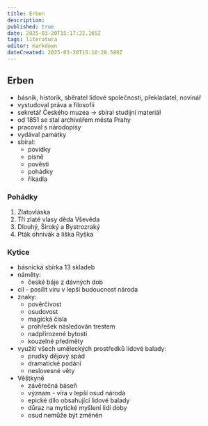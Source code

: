 ```yaml
---
title: Erben
description: 
published: true
date: 2025-03-20T15:17:22.165Z
tags: literatura
editor: markdown
dateCreated: 2025-03-20T15:10:28.589Z
---
```


## Erben
- básník, historik, sběratel lidové společnosti, překladatel, novinář
- vystudoval práva a filosofii
- sekretář Českého muzea -> sbíral studijní materiál
- od 1851 se stal archivářem města Prahy
- pracoval s národopisy
- vydával památky
- sbíral:
	- povídky
	- písně
	- pověsti
	- pohádky
	- říkadla

### Pohádky
1. Zlatovláska
2. Tři zlaté vlasy děda Vševěda
3. Dlouhý, Široký a Bystrozraký
4. Pták ohnivák a liška Ryška

### Kytice
- básnická sbírka 13 skladeb
- náměty:
	- české báje z dávných dob
- cíl - posílit víru v lepší budoucnost národa
- znaky:
	- pověrčivost
	- osudovost
	- magická čísla
	- prohřešek následován trestem
	- nadpřirozené bytosti
	- kouzelné předměty
- využití všech uměleckých prostředků lidové balady:
	- prudký dějový spád
	- dramatické podání
	- neslovesné věty
- Věštkyně
	- závěrečná báseň
	- význam - víra v lepší osud národa
	- epické dílo obsahující lidové balady
	- důraz na mytické myšlení lidí doby
	- osud nemůže být změněn